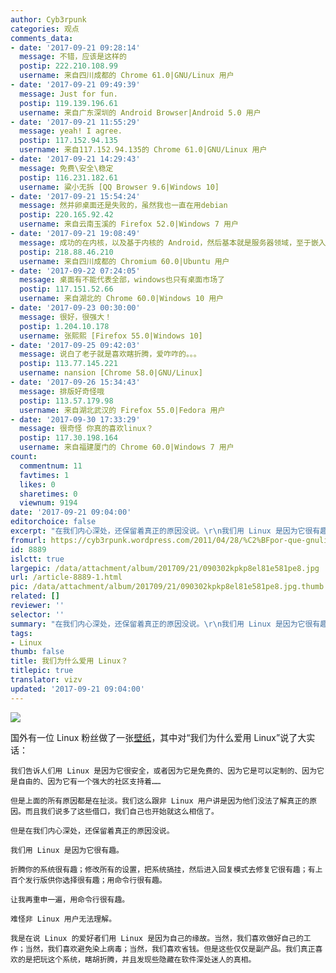 ```yaml
---
author: Cyb3rpunk
categories: 观点
comments_data:
- date: '2017-09-21 09:28:14'
  message: 不错，应该是这样的
  postip: 222.210.108.99
  username: 来自四川成都的 Chrome 61.0|GNU/Linux 用户
- date: '2017-09-21 09:49:39'
  message: Just for fun.
  postip: 119.139.196.61
  username: 来自广东深圳的 Android Browser|Android 5.0 用户
- date: '2017-09-21 11:55:29'
  message: yeah! I agree.
  postip: 117.152.94.135
  username: 来自117.152.94.135的 Chrome 61.0|GNU/Linux 用户
- date: '2017-09-21 14:29:43'
  message: 免费\安全\稳定
  postip: 116.231.182.61
  username: 粱小无拆 [QQ Browser 9.6|Windows 10]
- date: '2017-09-21 15:54:24'
  message: 然并卵桌面还是失败的，虽然我也一直在用debian
  postip: 220.165.92.42
  username: 来自云南玉溪的 Firefox 52.0|Windows 7 用户
- date: '2017-09-21 19:08:49'
  message: 成功的在内核，以及基于内核的 Android，然后基本就是服务器领域，至于嵌入式领域，并没有占据绝对领先地位。
  postip: 218.88.46.210
  username: 来自四川成都的 Chromium 60.0|Ubuntu 用户
- date: '2017-09-22 07:24:05'
  message: 桌面有不能代表全部，windows也只有桌面市场了
  postip: 117.151.52.66
  username: 来自湖北的 Chrome 60.0|Windows 10 用户
- date: '2017-09-23 00:30:00'
  message: 很好，很强大！
  postip: 1.204.10.178
  username: 张熙熙 [Firefox 55.0|Windows 10]
- date: '2017-09-25 09:42:03'
  message: 说白了老子就是喜欢瞎折腾，爱咋咋的。。。
  postip: 113.77.145.221
  username: nansion [Chrome 58.0|GNU/Linux]
- date: '2017-09-26 15:34:43'
  message: 排版好奇怪哦
  postip: 113.57.179.98
  username: 来自湖北武汉的 Firefox 55.0|Fedora 用户
- date: '2017-09-30 17:33:29'
  message: 很奇怪 你真的喜欢linux？
  postip: 117.30.198.164
  username: 来自福建厦门的 Chrome 60.0|Windows 7 用户
count:
  commentnum: 11
  favtimes: 1
  likes: 0
  sharetimes: 0
  viewnum: 9194
date: '2017-09-21 09:04:00'
editorchoice: false
excerpt: "在我们内心深处，还保留着真正的原因没说。\r\n我们用 Linux 是因为它很有趣。"
fromurl: https://cyb3rpunk.wordpress.com/2011/04/28/%C2%BFpor-que-gnulinux/
id: 8889
islctt: true
largepic: /data/attachment/album/201709/21/090302kpkp8el81e581pe8.jpg
url: /article-8889-1.html
pic: /data/attachment/album/201709/21/090302kpkp8el81e581pe8.jpg.thumb.jpg
related: []
reviewer: ''
selector: ''
summary: "在我们内心深处，还保留着真正的原因没说。\r\n我们用 Linux 是因为它很有趣。"
tags:
- Linux
thumb: false
title: 我们为什么爱用 Linux？
titlepic: true
translator: vizv
updated: '2017-09-21 09:04:00'
---
```


![](/data/attachment/album/201709/21/090302kpkp8el81e581pe8.jpg)


国外有一位 Linux 粉丝做了一张[壁纸](https://cyb3rpunk.files.wordpress.com/2011/04/whylinux.jpg)，其中对“我们为什么爱用 Linux”说了大实话：




```
我们告诉人们用 Linux 是因为它很安全，或者因为它是免费的、因为它是可以定制的、因为它是自由的、因为它有一个强大的社区支持着……

但是上面的所有原因都是在扯淡。我们这么跟非 Linux 用户讲是因为他们没法了解真正的原因。而且我们说多了这些借口，我们自己也开始就这么相信了。

但是在我们内心深处，还保留着真正的原因没说。

我们用 Linux 是因为它很有趣。

折腾你的系统很有趣；修改所有的设置，把系统搞挂，然后进入回复模式去修复它很有趣；有上百个发行版供你选择很有趣；用命令行很有趣。

让我再重申一遍，用命令行很有趣。

难怪非 Linux 用户无法理解。

我是在说 Linux 的爱好者们用 Linux 是因为自己的缘故。当然，我们喜欢做好自己的工作；当然，我们喜欢避免染上病毒；当然，我们喜欢省钱。但是这些仅仅是副产品。我们真正喜欢的是把玩这个系统，瞎胡折腾，并且发现些隐藏在软件深处迷人的真相。
```